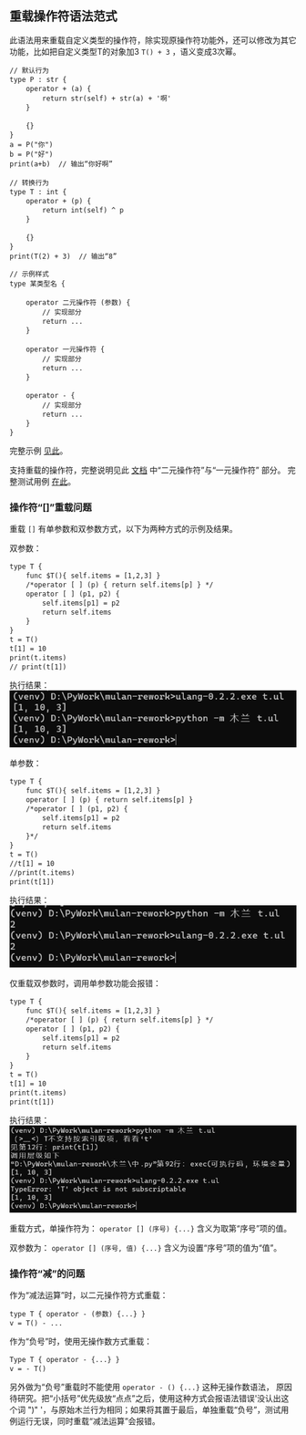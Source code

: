## 重载操作符语法范式

此语法用来重载自定义类型的操作符，除实现原操作符功能外，还可以修改为其它功能，比如把自定义类型T的对象加3 `T() + 3` ，语义变成3次幂。

```
// 默认行为
type P : str {
    operator + (a) {
        return str(self) + str(a) + '啊'
    }
    
    {}
}
a = P("你")
b = P("好")
print(a+b)  // 输出“你好啊”

// 转换行为
type T : int {
    operator + (p) {
        return int(self) ^ p
    }
    
    {}
}
print(T(2) + 3)  // 输出“8”
```

```
// 示例样式
type 某类型名 {
    
    operator 二元操作符 (参数) {
        // 实现部分
        return ...
    }

    operator 一元操作符 {
        // 实现部分
        return ...
    }

    operator - {
        // 实现部分
        return ...
    }
}
```

完整示例 [见此](../../测试/类型/操作符/定义操作符.ul)。

支持重载的操作符，完整说明见此 [文档](../语法说明.md) 中“二元操作符”与“一元操作符” 部分。
完整测试用例 [在此](../../测试/类型/操作符/定义操作符.ul)。

### 操作符“[]”重载问题
重载 `[]` 有单参数和双参数方式，以下为两种方式的示例及结果。

双参数：
```
type T {
    func $T(){ self.items = [1,2,3] }
    /*operator [ ] (p) { return self.items[p] } */
    operator [ ] (p1, p2) {
        self.items[p1] = p2
        return self.items
    }
}
t = T()
t[1] = 10
print(t.items)
// print(t[1])
```
执行结果：
![双参数](资源/图片/operator_img1.png "双参数")

单参数：
```
type T {
    func $T(){ self.items = [1,2,3] }
    operator [ ] (p) { return self.items[p] }
    /*operator [ ] (p1, p2) {
        self.items[p1] = p2
        return self.items
    }*/
}
t = T()
//t[1] = 10
//print(t.items)
print(t[1])
```
执行结果：
![单参数](资源/图片/operator_img2.png "单参数")

仅重载双参数时，调用单参数功能会报错：
```
type T {
    func $T(){ self.items = [1,2,3] }
    /*operator [ ] (p) { return self.items[p] } */
    operator [ ] (p1, p2) {
        self.items[p1] = p2
        return self.items
    }
}
t = T()
t[1] = 10
print(t.items)
print(t[1])
```
执行结果：
![报错](资源/图片/operator_img3.png "报错")

重载方式，单操作符为：
`operator [] (序号) {...}`
含义为取第“序号”项的值。

双参数为： 
`operator [] (序号, 值) {...}`
含义为设置“序号”项的值为“值”。

### 操作符“减”的问题
作为“减法运算”时，以二元操作符方式重载：
```
type T { operator - (参数) {...} }
v = T() - ...
```

作为“负号”时，使用无操作数方式重载：
```
Type T { operator - {...} }
v = - T()
```

另外做为“负号”重载时不能使用 `operator - () {...}` 这种无操作数语法，
原因待研究。把“小括号”优先级放“点点”之后，使用这种方式会报语法错误'没认出这个词 ")" '，与原始木兰行为相同；如果将其置于最后，单独重载“负号”，测试用例运行无误，同时重载“减法运算”会报错。
